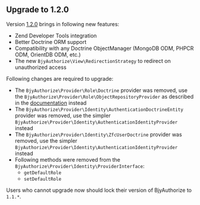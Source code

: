 ## Upgrade to 1.2.0

Version [1.2.0](https://github.com/bjyoungblood/BjyAuthorize/issues?milestone=1&page=1&state=closed) brings in
following new features:

 * Zend Developer Tools integration
 * Better Doctrine ORM support
 * Compatibility with any Doctrine ObjectManager (MongoDB ODM, PHPCR ODM, OrientDB ODM, etc.)
 * The new `BjyAuthorize\View\RedirectionStrategy` to redirect on unauthorized access

Following changes are required to upgrade:

 * The `BjyAuthorize\Provider\Role\Doctrine` provider was removed, use the
   `BjyAuthorize\Provider\Role\ObjectRepositoryProvider` as described in the
   [documentation](https://github.com/bjyoungblood/BjyAuthorize/blob/master/docs/doctrine.md) instead
 * The `BjyAuthorize\Provider\Identity\AuthenticationDoctrineEntity` provider was removed, use the
   simpler `BjyAuthorize\Provider\Identity\AuthenticationIdentityProvider` instead
 * The `BjyAuthorize\Provider\Identity\ZfcUserDoctrine` provider was removed, use the
   simpler `BjyAuthorize\Provider\Identity\AuthenticationIdentityProvider` instead
 * Following methods were removed from the `BjyAuthorize\Provider\Identity\ProviderInterface`:
    * `getDefaultRole`
    * `setDefaultRole`

Users who cannot upgrade now should lock their version of BjyAuthorize to `1.1.*`.
